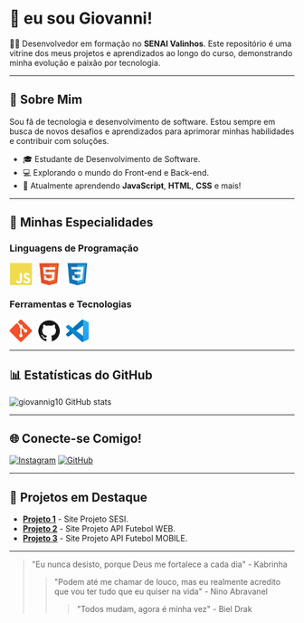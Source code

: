# 👋 eu sou Giovanni!

🧙‍♂️ Desenvolvedor em formação no **SENAI Valinhos**. Este repositório é uma vitrine dos meus projetos e aprendizados ao longo do curso, demonstrando minha evolução e paixão por tecnologia.

---

## 🌟 Sobre Mim

Sou fã de tecnologia e desenvolvimento de software. Estou sempre em busca de novos desafios e aprendizados para aprimorar minhas habilidades e contribuir com soluções.

- 🎓 Estudante de Desenvolvimento de Software.
- 💻 Explorando o mundo do Front-end e Back-end.
- 🌱 Atualmente aprendendo **JavaScript**, **HTML**, **CSS** e mais!

---

## 🚀 Minhas Especialidades

### Linguagens de Programação
<div style="display: flex; gap: 10px;">
  <img src="https://raw.githubusercontent.com/devicons/devicon/master/icons/javascript/javascript-plain.svg" alt="JavaScript" height="40" width="40">
  <img src="https://raw.githubusercontent.com/devicons/devicon/master/icons/html5/html5-original.svg" alt="HTML" height="40" width="40">
  <img src="https://raw.githubusercontent.com/devicons/devicon/master/icons/css3/css3-original.svg" alt="CSS" height="40" width="40">
</div>

### Ferramentas e Tecnologias
<div style="display: flex; gap: 10px;">
  <img src="https://raw.githubusercontent.com/devicons/devicon/master/icons/git/git-original.svg" alt="Git" height="40" width="40">
  <img src="https://raw.githubusercontent.com/devicons/devicon/master/icons/github/github-original.svg" alt="GitHub" height="40" width="40">
  <img src="https://raw.githubusercontent.com/devicons/devicon/master/icons/vscode/vscode-original.svg" alt="VS Code" height="40" width="40">
</div>

---

## 📊 Estatísticas do GitHub

![giovannig10 GitHub stats](https://github-readme-stats.vercel.app/api?username=giovannig10&show_icons=true&theme=radical)

---

## 🌐 Conecte-se Comigo!

[![Instagram](https://img.shields.io/badge/Instagram-E4405F?style=for-the-badge&logo=instagram&logoColor=white)](https://instagram.com/giovanni_.goncalves)
[![GitHub](https://img.shields.io/badge/GitHub-181717?style=for-the-badge&logo=github&logoColor=white)](https://github.com/giovannig10)

---

## 📂 Projetos em Destaque

- [**Projeto 1**](https://github.com/sosogomess/Projeto-Geografia.git) - Site Projeto SESI.
- [**Projeto 2**](https://github.com/giovannig10/The20BraziliansStars_WEB.git) - Site Projeto API Futebol WEB.
- [**Projeto 3**](https://github.com/giovannig10/The20BraziliansStars_MOBILE.git) - Site Projeto API Futebol MOBILE.

---

> "Eu nunca desisto, porque Deus me fortalece a cada dia" - Kabrinha
> >  "Podem até me chamar de louco, mas eu realmente acredito que vou ter tudo que eu quiser na vida" - Nino Abravanel
> > > "Todos mudam, agora é minha vez" - Biel Drak
